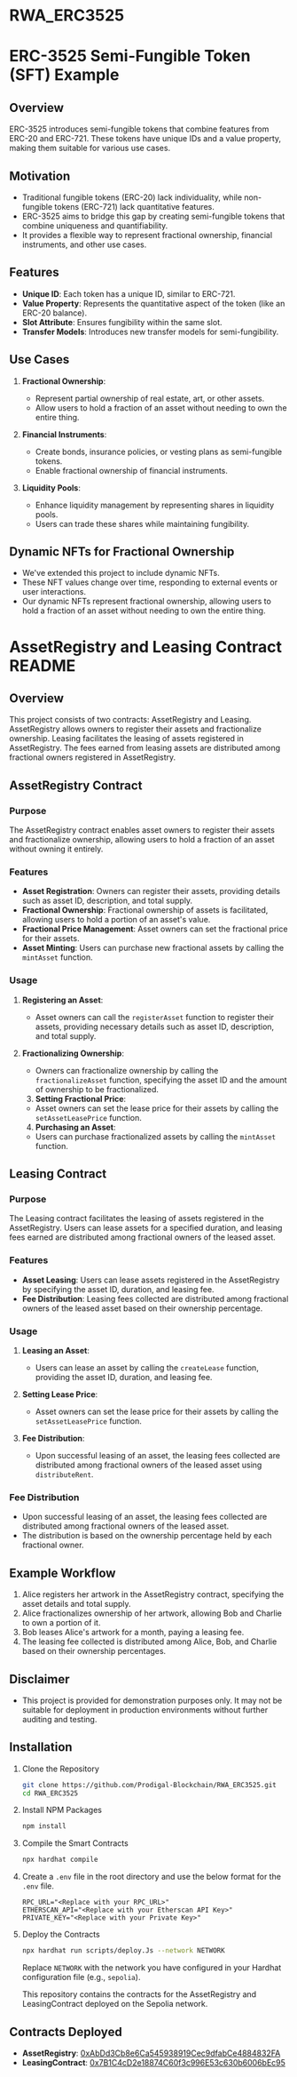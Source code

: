 # RWA_ERC3525

# ERC-3525 Semi-Fungible Token (SFT) Example

## Overview

ERC-3525 introduces semi-fungible tokens that combine features from ERC-20 and ERC-721. These tokens have unique IDs and a value property, making them suitable for various use cases.

## Motivation

- Traditional fungible tokens (ERC-20) lack individuality, while non-fungible tokens (ERC-721) lack quantitative features.
- ERC-3525 aims to bridge this gap by creating semi-fungible tokens that combine uniqueness and quantifiability.
- It provides a flexible way to represent fractional ownership, financial instruments, and other use cases.

## Features

- **Unique ID**: Each token has a unique ID, similar to ERC-721.
- **Value Property**: Represents the quantitative aspect of the token (like an ERC-20 balance).
- **Slot Attribute**: Ensures fungibility within the same slot.
- **Transfer Models**: Introduces new transfer models for semi-fungibility.

## Use Cases

1. **Fractional Ownership**:

   - Represent partial ownership of real estate, art, or other assets.
   - Allow users to hold a fraction of an asset without needing to own the entire thing.

2. **Financial Instruments**:

   - Create bonds, insurance policies, or vesting plans as semi-fungible tokens.
   - Enable fractional ownership of financial instruments.

3. **Liquidity Pools**:
   - Enhance liquidity management by representing shares in liquidity pools.
   - Users can trade these shares while maintaining fungibility.

## Dynamic NFTs for Fractional Ownership

- We've extended this project to include dynamic NFTs.
- These NFT values change over time, responding to external events or user interactions.
- Our dynamic NFTs represent fractional ownership, allowing users to hold a fraction of an asset without needing to own the entire thing.

# AssetRegistry and Leasing Contract README

## Overview

This project consists of two contracts: AssetRegistry and Leasing. AssetRegistry allows owners to register their assets and fractionalize ownership. Leasing facilitates the leasing of assets registered in AssetRegistry. The fees earned from leasing assets are distributed among fractional owners registered in AssetRegistry.

## AssetRegistry Contract

### Purpose

The AssetRegistry contract enables asset owners to register their assets and fractionalize ownership, allowing users to hold a fraction of an asset without owning it entirely.

### Features

- **Asset Registration**: Owners can register their assets, providing details such as asset ID, description, and total supply.
- **Fractional Ownership**: Fractional ownership of assets is facilitated, allowing users to hold a portion of an asset's value.
- **Fractional Price Management**: Asset owners can set the fractional price for their assets.
- **Asset Minting**: Users can purchase new fractional assets by calling the `mintAsset` function.

### Usage

1. **Registering an Asset**:

   - Asset owners can call the `registerAsset` function to register their assets, providing necessary details such as asset ID, description, and total supply.

2. **Fractionalizing Ownership**:

   - Owners can fractionalize ownership by calling the `fractionalizeAsset` function, specifying the asset ID and the amount of ownership to be fractionalized.

   3. **Setting Fractional Price**:

   - Asset owners can set the lease price for their assets by calling the `setAssetLeasePrice` function.

   4. **Purchasing an Asset**:

   - Users can purchase fractionalized assets by calling the `mintAsset` function.

## Leasing Contract

### Purpose

The Leasing contract facilitates the leasing of assets registered in the AssetRegistry. Users can lease assets for a specified duration, and leasing fees earned are distributed among fractional owners of the leased asset.

### Features

- **Asset Leasing**: Users can lease assets registered in the AssetRegistry by specifying the asset ID, duration, and leasing fee.
- **Fee Distribution**: Leasing fees collected are distributed among fractional owners of the leased asset based on their ownership percentage.

### Usage

1. **Leasing an Asset**:

   - Users can lease an asset by calling the `createLease` function, providing the asset ID, duration, and leasing fee.

2. **Setting Lease Price**:

   - Asset owners can set the lease price for their assets by calling the `setAssetLeasePrice` function.

3. **Fee Distribution**:
   - Upon successful leasing of an asset, the leasing fees collected are distributed among fractional owners of the leased asset using `distributeRent`.

### Fee Distribution

- Upon successful leasing of an asset, the leasing fees collected are distributed among fractional owners of the leased asset.
- The distribution is based on the ownership percentage held by each fractional owner.

## Example Workflow

1. Alice registers her artwork in the AssetRegistry contract, specifying the asset details and total supply.
2. Alice fractionalizes ownership of her artwork, allowing Bob and Charlie to own a portion of it.
3. Bob leases Alice's artwork for a month, paying a leasing fee.
4. The leasing fee collected is distributed among Alice, Bob, and Charlie based on their ownership percentages.

## Disclaimer

- This project is provided for demonstration purposes only. It may not be suitable for deployment in production environments without further auditing and testing.

## Installation

1. Clone the Repository

   ```bash
   git clone https://github.com/Prodigal-Blockchain/RWA_ERC3525.git
   cd RWA_ERC3525
   ```

1. Install NPM Packages

   ```bash
   npm install
   ```

1. Compile the Smart Contracts

   ```bash
   npx hardhat compile
   ```

1. Create a `.env` file in the root directory and use the below format for the `.env` file.

   ```env
   RPC_URL="<Replace with your RPC_URL>"
   ETHERSCAN_API="<Replace with your Etherscan API Key>"
   PRIVATE_KEY="<Replace with your Private Key>"
   ```

1. Deploy the Contracts

   ```bash
   npx hardhat run scripts/deploy.Js --network NETWORK
   ```

   Replace `NETWORK` with the network you have configured in your Hardhat configuration file (e.g., `sepolia`).

   This repository contains the contracts for the AssetRegistry and LeasingContract deployed on the Sepolia network.

## Contracts Deployed

- **AssetRegistry**: [0xAbDd3Cb8e6Ca545938919Cec9dfabCe4884832FA](https://sepolia.etherscan.io/address/0xAbDd3Cb8e6Ca545938919Cec9dfabCe4884832FA#code)
- **LeasingContract**: [0x7B1C4cD2e18874C60f3c996E53c630b6006bEc95](https://sepolia.etherscan.io/address/0x7B1C4cD2e18874C60f3c996E53c630b6006bEc95#code)
